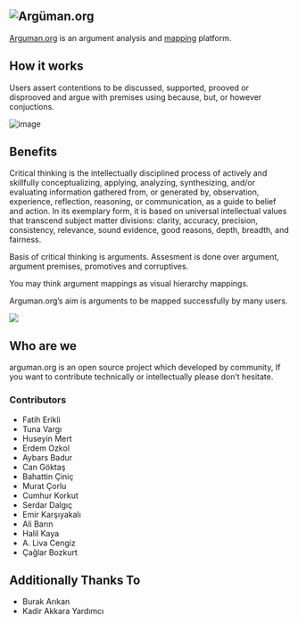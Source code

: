![Argüman.org](http://arguman.org/static/img/logo.png)
----
[Arguman.org](http://arguman.org) is an argument analysis and [mapping](https://en.wikipedia.org/wiki/Argument_map) platform.

## How it works

Users assert contentions to be discussed, supported, prooved or disprooved and argue with premises using because, but, or however conjuctions.

![image](https://cloud.githubusercontent.com/assets/182906/10586355/674acef0-76a4-11e5-9902-3dd7184cb0b3.png)

## Benefits

Critical thinking is the intellectually disciplined process of actively and skillfully conceptualizing, applying, analyzing, synthesizing, and/or evaluating information gathered from, or generated by, observation, experience, reflection, reasoning, or communication, as a guide to belief and action. In its exemplary form, it is based on universal intellectual values that transcend subject matter divisions: clarity, accuracy, precision, consistency, relevance, sound evidence, good reasons, depth, breadth, and fairness.

Basis of critical thinking is arguments. Assesment is done over  argument, argument premises, promotives and corruptives.

You may think argument mappings as visual hierarchy mappings.

Arguman.org’s aim is arguments to be mapped successfully by many users.

![](https://upload.wikimedia.org/wikipedia/commons/thumb/9/99/Whatley.png/800px-Whatley.png)


## Who are we

arguman.org is an open source project which developed by community, If you want to contribute technically or intellectually please don’t hesitate.

### Contributors

- Fatih Erikli
- Tuna Vargı
- Huseyin Mert
- Erdem Ozkol
- Aybars Badur
- Can Göktaş
- Bahattin Çiniç
- Murat Çorlu
- Cumhur Korkut
- Serdar Dalgıç
- Emir Karşıyakalı
- Ali Barın
- Halil Kaya
- A. Liva Cengiz
- Çağlar Bozkurt


## Additionally Thanks To

- Burak Arıkan
- Kadir Akkara Yardımcı
